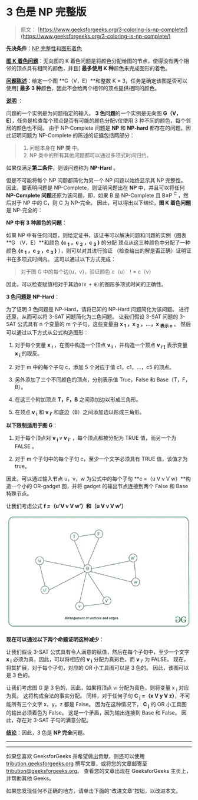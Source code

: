 # 3 色是 NP 完整版

> 原文： [https://www.geeksforgeeks.org/3-coloring-is-np-complete/](https://www.geeksforgeeks.org/3-coloring-is-np-complete/)

**先决条件**：[NP 完整性](https://www.geeksforgeeks.org/np-completeness-set-1/)和[图形着色](https://www.geeksforgeeks.org/graph-coloring-applications/)

**<u>图 K 着色问题</u>**：无向图的 K 着色问题是将颜色分配给图的节点，使得没有两个相邻的顶点具有相同的颜色，并且[ **最多使用 K 种**颜色来完成图形的着色。

**<u>问题陈述</u>**：给定一个图 **G（V，E）**和整数 K = 3，任务是确定该图是否可以使用[ **最多 3 种**颜色，因此不会给两个相邻的顶点提供相同的颜色。

**<u>说明</u>** ：

问题的一个实例是为问题指定的输入。 **3 色问题**的一个实例是无向图 **G（V，E）**，任务是检查每个顶点是否有可能的颜色分配`V`仅使用 3 种不同的颜色，每个邻居的颜色也不同。 由于 NP-Complete 问题是 **NP** 和 **NP-hard** 都存在的问题，因此证明问题为 NP-Complete 的陈述的证据包括两部分：

> 1.  问题本身在 **NP 类** 中。
> 2.  NP 类中的所有其他问题都可以通过多项式时间归约。

如果仅满足**第二条件**，则该问题称为 **NP-Hard** 。

但是不可能将每个 NP 问题都简化为另一个 NP 问题以始终显示其 NP 完整性。 因此，要表明问题是 NP-Complete，则证明问题出在 **NP** 中，并且可以将任何 **NP-Complete 问题**还原为该问题，即，如果 B 是 NP-Complete 且 B≤P <sup>C</sup> ，然后对于 NP 中的 C，则 C 为 NP-完全。 因此，可以得出以下结论，**图 K 着色问题**是 NP-完全的：

**NP 中有 3 种颜色的问题**：

如果 NP 中有任何问题，则给定证书，该证书可以解决问题和问题的实例（图表 **G （V，E）**和颜色 **{c <sub>1</sub> ，c <sub>2</sub> ，c <sub>3</sub> }** 的分配 顶点从这三种颜色中分配了一种颜色 **{c <sub>1</sub> ，c <sub>2</sub> ，c <sub>3</sub> }** ），则可以对其进行验证 （检查给出的解是否正确）证明证书在多项式时间内。 这可以通过以下方式完成：

> 对于图 G 中的每个边{u，v}，验证颜色 c（u）！= c（v）

因此，可以检查赋值相对于其边`O(V + E)`的图形多项式时间的正确性。

**3 色问题是 NP-Hard**：

为了证明 3 色问题是 NP-Hard，请将已知的 NP-Hard 问题简化为该问题。 进行还原，从而可以将 3-SAT 问题简化为三色问题。 让我们假设 3-SAT 问题的 3-SAT 公式具有 n 个变量的 m 个子句，这些变量由 **x <sub>1</sub> ，x <sub>2</sub> ，…，x <sub>表示 n</sub>** 。 然后可以通过以下方式从公式构造图形：

1.  对于每个变量 **x <sub>i</sub>** ，在图中构造一个顶点 **v <sub>i</sub>** ，并构造一个顶点 **v <sub>i'[</sub>** 表示变量 **x <sub>i</sub>** 的取反。

2.  对于 m 中的每个子句 c，添加 5 个对应于值 c1，c1，...，c5 的顶点。

3.  另外添加了三个不同颜色的顶点，分别表示值 True，False 和 Base（T，F，B）。

4.  在这三个附加顶点 **T，F，B** 之间添加边以形成三角形。

5.  在顶点 **v <sub>i</sub>** 和 **v <sub>i’</sub>** 和底边（B）之间添加边以形成三角形。

**以下限制适用于图 G**：

1.  对于每个顶点对 **v <sub>i</sub>** v **v <sub>i'</sub>** ，每个顶点都被分配为 TRUE 值，而另一个为 FALSE 。

2.  对于 m 个子句中的每个子句 c，至少一个文字必须具有 TRUE 值，该值才为 true。

因此，可以通过输入节点 u，v，w 为公式中的每个子句 **c =（u V v V w）**构造一个小的 OR-gadget 图，并将 gadget 的输出节点连接到两个 False 和 Base 特殊节点。

让我们考虑公式 **f =（u’V v V w’）**和**（u V v V w’）**

![](img/91ed583a31e66c2205093ea691708066.png)

**现在可以通过以下两个命题证明这种减少**：

让我们假设 3-SAT 公式具有令人满意的赋值，然后在每个子句中，至少一个文字 **x <sub>i</sub>** 必须为真，因此，可以将相应的 **v <sub>i</sub>** 分配为真彩色，而 **v <sub>i'</sub>** 为 FALSE。 现在，将其扩展，对于每个子句，对应的 OR 小工具图可以是 3 色的。 因此，该图可以是 3 色的。

让我们考虑图 G 是 3 色的，因此，如果将顶点 vi 分配为真色，则将变量 x <sub>i</sub> 对应为真。 这将构成合法的事实分配。 同样，对于任何子句 **C <sub>j</sub> =（x V y V z）**，不可能所有三个文字 x，y，z 都是 False。 因为在这种情况下， **C <sub>j</sub>** 的 OR 小工具图的输出必须着色为 False。 这是一个矛盾，因为输出连接到 Base 和 False。 因此，存在对 3-SAT 子句的满意分配。

**<u>结论</u>**：因此，3 色是 **NP 完全**问题。



* * *

* * *

如果您喜欢 GeeksforGeeks 并希望做出贡献，则还可以使用 [tribution.geeksforgeeks.org](https://contribute.geeksforgeeks.org/) 撰写文章，或将您的文章邮寄至 tribution@geeksforgeeks.org。 查看您的文章出现在 GeeksforGeeks 主页上，并帮助其他 Geeks。

如果您发现任何不正确的地方，请单击下面的“改进文章”按钮，以改进本文。